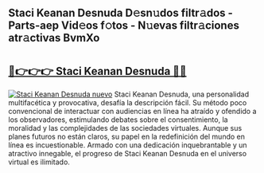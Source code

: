 ## Staci Keanan Desnuda D𝚎sn𝚞dos filtr𝚊dos - Parts-aep Vid𝚎os f𝚘tos - N𝚞evas filtr𝚊ciones atr𝚊ctivas BvmXo

# <h2><a href="http://mb8weg.tromn.icu/?c=Staci+Keanan+Desnuda">🔗👉👉👉 Staci Keanan Desnuda 🔗🔗</a></h2>

[![Staci Keanan Desnuda nuevo](https://i.imgur.com/pEAQMta.gif)](http://mb8weg.tromn.icu/?c=Staci+Keanan+Desnuda)
Staci Keanan Desnuda, una personalidad multifacética y provocativa, desafía la descripción fácil. Su método poco convencional de interactuar con audiencias en línea ha atraído y ofendido a los observadores, estimulando debates sobre el consentimiento, la moralidad y las complejidades de las sociedades virtuales. Aunque sus planes futuros no están claros, su papel en la redefinición del mundo en línea es incuestionable. Armado con una dedicación inquebrantable y un atractivo innegable, el progreso de Staci Keanan Desnuda en el universo virtual es ilimitado.
